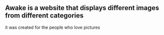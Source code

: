 ## Awake is a website that displays different images from different categories
it was created for the people who love pictures
